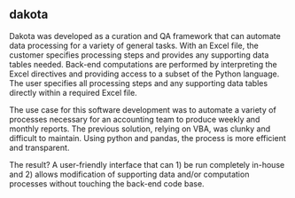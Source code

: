 ## dakota

Dakota was developed as a curation and QA framework that can automate data processing for a variety of general tasks. With an Excel file, the customer specifies processing steps and provides any supporting data tables needed. Back-end computations are performed by interpreting the Excel directives and providing access to a subset of the Python language. The user specifies all processing steps and any supporting data tables directly within a required Excel file.

The use case for this software development was to automate a variety of processes necessary for an accounting team to produce weekly and monthly reports. The previous solution, relying on VBA, was clunky and difficult to maintain. Using python and pandas, the process is more efficient and transparent.

The result? A user-friendly interface that can 1) be run completely in-house and 2) allows modification of supporting data and/or computation processes without touching the back-end code base.
